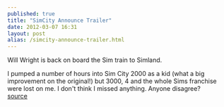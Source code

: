```yaml
---
published: true
title: "SimCity Announce Trailer"
date: 2012-03-07 16:31
layout: post
alias: /simcity-announce-trailer.html
---
```

Will Wright is back on board the Sim train to Simland.

I pumped a number of hours into Sim City 2000 as a kid (what a big improvement on the original!) but 3000, 4 and the whole Sims franchise were lost on me. I don&apos;t think I missed anything. Anyone disagree?
<br /><a href="http://www.youtube.com/watch?v=kztNWdhRdnw">source</a>
